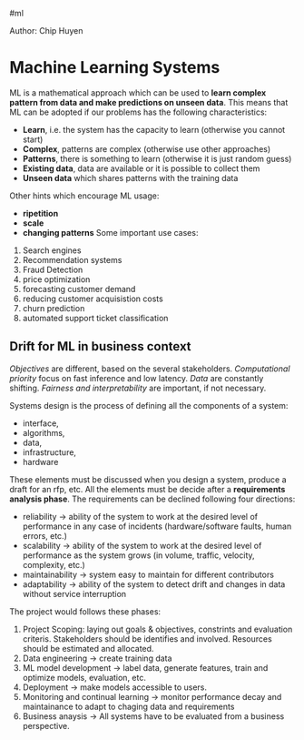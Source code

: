 #ml 

Author: Chip Huyen

# Machine Learning Systems
ML is a mathematical approach which can be used to **learn complex pattern from data and make predictions on unseen data**.
This means that ML can be adopted if our problems has the following characteristics:
* **Learn**, i.e. the system has the capacity to learn (otherwise you cannot start)
*  **Complex**, patterns are complex (otherwise use other approaches)
* **Patterns**, there is something to learn (otherwise it is just random guess)
* **Existing data**, data are available or it is possible to collect them
* **Unseen data** which shares patterns with the training data 

Other hints which encourage ML usage:
* **ripetition**
*  **scale**
*  **changing patterns**
Some important use cases:
1. Search engines
2. Recommendation systems
3. Fraud Detection
4. price optimization
5. forecasting customer demand
6. reducing customer acquisistion costs
7. churn prediction
8. automated support ticket classification

## Drift for ML in business context

*Objectives* are different, based on the several stakeholders.
*Computational priority* focus on fast inference and low latency. *Data* are constantly shifting. *Fairness and interpretability* are important, if not necessary. 

Systems design is the process of defining all the components of a system:
*  interface, 
*  algorithms, 
*  data,
*  infrastructure,
*  hardware

These elements must be discussed when you design a system, produce a draft for an rfp, etc. All the elements must be decide after a **requirements analysis phase**.
The requirements can be declined following four directions:
* reliability -> ability of the system to work at the desired level of performance in any case of incidents (hardware/software faults, human errors, etc.)
* scalability -> ability of the system to work at the desired level of performance as the system grows (in volume, traffic, velocity, complexity, etc.)
* maintainability -> system easy to maintain for different contributors
* adaptability -> ability of the system to detect drift and changes in data without service interruption

The project would follows these phases:
1. Project Scoping: laying out goals & objectives, constrints and evaluation criteris. Stakeholders should be identifies and involved. Resources should be estimated and allocated. 
2. Data engineering -> create training data
3. ML model development -> label data, generate features, train and optimize models, evaluation, etc.
4. Deployment -> make models accessible to users. 
5. Monitoring and continual learning -> monitor performance decay and maintainance to adapt to chaging data and requirements
6. Business anaysis -> All systems have to be evaluated from a business perspective. 